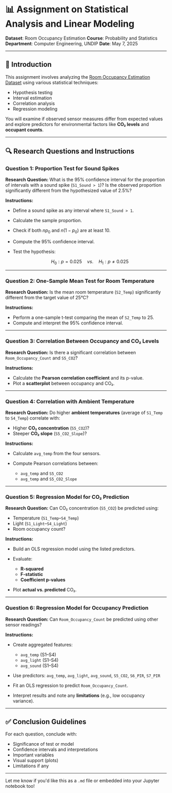 # 📊 Assignment on Statistical Analysis and Linear Modeling

**Dataset**: Room Occupancy Estimation
**Course**: Probability and Statistics
**Department**: Computer Engineering, UNDIP
**Date**: May 7, 2025

---

## 🧩 Introduction

This assignment involves analyzing the [Room Occupancy Estimation Dataset](https://www.kaggle.com/datasets/ananthr1/room-occupancy-estimation-data-set) using various statistical techniques:

* Hypothesis testing
* Interval estimation
* Correlation analysis
* Regression modeling

You will examine if observed sensor measures differ from expected values and explore predictors for environmental factors like **CO₂ levels** and **occupant counts**.

---

## 🔍 Research Questions and Instructions

### **Question 1: Proportion Test for Sound Spikes**

**Research Question:**
What is the 95% confidence interval for the proportion of intervals with a sound spike (`S1_Sound > 1`)?
Is the observed proportion significantly different from the hypothesized value of 2.5%?

**Instructions:**

* Define a sound spike as any interval where `S1_Sound > 1`.
* Calculate the sample proportion.
* Check if both $np_0$ and $n(1−p_0)$ are at least 10.
* Compute the 95% confidence interval.
* Test the hypothesis:

  $$
  H_0: p = 0.025 \quad vs. \quad H_1: p \ne 0.025
  $$

---

### **Question 2: One-Sample Mean Test for Room Temperature**

**Research Question:**
Is the mean room temperature (`S2_Temp`) significantly different from the target value of 25°C?

**Instructions:**

* Perform a one-sample t-test comparing the mean of `S2_Temp` to 25.
* Compute and interpret the 95% confidence interval.

---

### **Question 3: Correlation Between Occupancy and CO₂ Levels**

**Research Question:**
Is there a significant correlation between `Room_Occupancy_Count` and `S5_CO2`?

**Instructions:**

* Calculate the **Pearson correlation coefficient** and its p-value.
* Plot a **scatterplot** between occupancy and CO₂.

---

### **Question 4: Correlation with Ambient Temperature**

**Research Question:**
Do higher **ambient temperatures** (average of `S1_Temp` to `S4_Temp`) correlate with:

* Higher **CO₂ concentration** (`S5_CO2`)?
* Steeper **CO₂ slope** (`S5_CO2_Slope`)?

**Instructions:**

* Calculate `avg_temp` from the four sensors.
* Compute Pearson correlations between:

  * `avg_temp` and `S5_CO2`
  * `avg_temp` and `S5_CO2_Slope`

---

### **Question 5: Regression Model for CO₂ Prediction**

**Research Question:**
Can CO₂ concentration (`S5_CO2`) be predicted using:

* Temperature (`S1_Temp`–`S4_Temp`)
* Light (`S1_Light`–`S4_Light`)
* Room occupancy count?

**Instructions:**

* Build an OLS regression model using the listed predictors.
* Evaluate:

  * **R-squared**
  * **F-statistic**
  * **Coefficient p-values**
* Plot **actual vs. predicted** CO₂.

---

### **Question 6: Regression Model for Occupancy Prediction**

**Research Question:**
Can `Room_Occupancy_Count` be predicted using other sensor readings?

**Instructions:**

* Create aggregated features:

  * `avg_temp` (S1–S4)
  * `avg_light` (S1–S4)
  * `avg_sound` (S1–S4)
* Use predictors:
  `avg_temp`, `avg_light`, `avg_sound`, `S5_CO2`, `S6_PIR`, `S7_PIR`
* Fit an OLS regression to predict `Room_Occupancy_Count`.
* Interpret results and note any **limitations** (e.g., low occupancy variance).

---

## ✅ Conclusion Guidelines

For each question, conclude with:

* Significance of test or model
* Confidence intervals and interpretations
* Important variables
* Visual support (plots)
* Limitations if any

---

Let me know if you'd like this as a `.md` file or embedded into your Jupyter notebook too!

